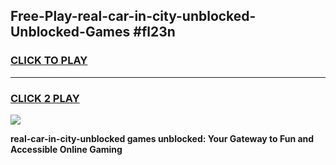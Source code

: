 
## Free-Play-real-car-in-city-unblocked-Unblocked-Games #fl23n
<h3>
<a href="https://news.freeplayer.one?title=real-car-in-city-unblocked&ref=8M">CLICK TO PLAY</a></h3>
<hr>

<h3>
<a href="https://news.freeplayer.one?title=real-car-in-city-unblocked&ref=8M">CLICK 2 PLAY</a>
  
</h3>

<a href="https://news.freeplayer.one?title=real-car-in-city-unblocked&ref=8M"><img src="https://clearcache.store/games.png"></a>


**real-car-in-city-unblocked games unblocked: Your Gateway to Fun and Accessible Online Gaming**

